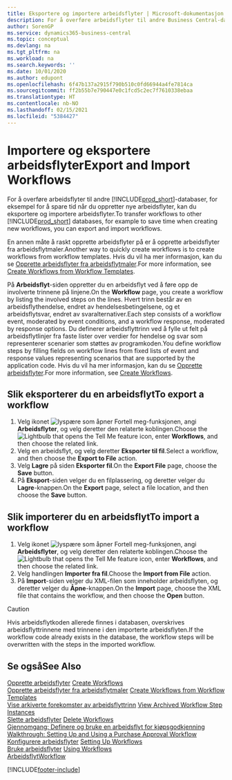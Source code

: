 ```yaml
---
title: Eksportere og importere arbeidsflyter | Microsoft-dokumentasjon
description: For å overføre arbeidsflyter til andre Business Central-databaser, for eksempel for å spare tid når du oppretter nye arbeidsflyter, kan du eksportere og importere arbeidsflyter.
author: SorenGP
ms.service: dynamics365-business-central
ms.topic: conceptual
ms.devlang: na
ms.tgt_pltfrm: na
ms.workload: na
ms.search.keywords: ''
ms.date: 10/01/2020
ms.author: edupont
ms.openlocfilehash: 6f47b137a2915f790b510c0fd66944a4fe7814ca
ms.sourcegitcommit: ff2b55b7e790447e0c1fcd5c2ec7f7610338ebaa
ms.translationtype: HT
ms.contentlocale: nb-NO
ms.lasthandoff: 02/15/2021
ms.locfileid: "5384427"
---
```

# <a name="export-and-import-workflows"></a><span data-ttu-id="b1670-103">Importere og eksportere arbeidsflyter</span><span class="sxs-lookup"><span data-stu-id="b1670-103">Export and Import Workflows</span></span>
<span data-ttu-id="b1670-104">For å overføre arbeidsflyter til andre [!INCLUDE[prod_short](includes/prod_short.md)]-databaser, for eksempel for å spare tid når du oppretter nye arbeidsflyter, kan du eksportere og importere arbeidsflyter.</span><span class="sxs-lookup"><span data-stu-id="b1670-104">To transfer workflows to other [!INCLUDE[prod_short](includes/prod_short.md)] databases, for example to save time when creating new workflows, you can export and import workflows.</span></span>  

 <span data-ttu-id="b1670-105">En annen måte å raskt opprette arbeidsflyter på er å opprette arbeidsflyter fra arbeidsflytmaler.</span><span class="sxs-lookup"><span data-stu-id="b1670-105">Another way to quickly create workflows is to create workflows from workflow templates.</span></span> <span data-ttu-id="b1670-106">Hvis du vil ha mer informasjon, kan du se [Opprette arbeidsflyter fra arbeidsflytmaler](across-how-to-create-workflows-from-workflow-templates.md).</span><span class="sxs-lookup"><span data-stu-id="b1670-106">For more information, see [Create Workflows from Workflow Templates](across-how-to-create-workflows-from-workflow-templates.md).</span></span>  

 <span data-ttu-id="b1670-107">På **Arbeidsflyt**-siden oppretter du en arbeidsflyt ved å føre opp de involverte trinnene på linjene.</span><span class="sxs-lookup"><span data-stu-id="b1670-107">On the **Workflow** page, you create a workflow by listing the involved steps on the lines.</span></span> <span data-ttu-id="b1670-108">Hvert trinn består av en arbeidsflythendelse, endret av hendelsesbetingelsene, og et arbeidsflytsvar, endret av svaralternativer.</span><span class="sxs-lookup"><span data-stu-id="b1670-108">Each step consists of a workflow event, moderated by event conditions, and a workflow response, moderated by response options.</span></span> <span data-ttu-id="b1670-109">Du definerer arbeidsflyttrinn ved å fylle ut felt på arbeidsflytlinjer fra faste lister over verdier for hendelse og svar som representerer scenarier som støttes av programkoden.</span><span class="sxs-lookup"><span data-stu-id="b1670-109">You define workflow steps by filling fields on workflow lines from fixed lists of event and response values representing scenarios that are supported by the application code.</span></span> <span data-ttu-id="b1670-110">Hvis du vil ha mer informasjon, kan du se [Opprette arbeidsflyter](across-how-to-create-workflows.md).</span><span class="sxs-lookup"><span data-stu-id="b1670-110">For more information, see [Create Workflows](across-how-to-create-workflows.md).</span></span>  

## <a name="to-export-a-workflow"></a><span data-ttu-id="b1670-111">Slik eksporterer du en arbeidsflyt</span><span class="sxs-lookup"><span data-stu-id="b1670-111">To export a workflow</span></span>  
1.  <span data-ttu-id="b1670-112">Velg ikonet ![lyspære som åpner Fortell meg-funksjonen](media/ui-search/search_small.png "Fortell hva du vil gjøre"), angi **Arbeidsflyter**, og velg deretter den relaterte koblingen.</span><span class="sxs-lookup"><span data-stu-id="b1670-112">Choose the ![Lightbulb that opens the Tell Me feature](media/ui-search/search_small.png "Tell me what you want to do") icon, enter **Workflows**, and then choose the related link.</span></span>  
2.  <span data-ttu-id="b1670-113">Velg en arbeidsflyt, og velg deretter **Eksporter til fil**.</span><span class="sxs-lookup"><span data-stu-id="b1670-113">Select a workflow, and then choose the **Export to File** action.</span></span>  
3.  <span data-ttu-id="b1670-114">Velg **Lagre** på siden **Eksporter fil**.</span><span class="sxs-lookup"><span data-stu-id="b1670-114">On the **Export File** page, choose the **Save** button.</span></span>  
4.  <span data-ttu-id="b1670-115">På **Eksport**-siden velger du en filplassering, og deretter velger du **Lagre**-knappen.</span><span class="sxs-lookup"><span data-stu-id="b1670-115">On the **Export** page, select a file location, and then choose the **Save** button.</span></span>  

## <a name="to-import-a-workflow"></a><span data-ttu-id="b1670-116">Slik importerer du en arbeidsflyt</span><span class="sxs-lookup"><span data-stu-id="b1670-116">To import a workflow</span></span>  
1.  <span data-ttu-id="b1670-117">Velg ikonet ![lyspære som åpner Fortell meg-funksjonen](media/ui-search/search_small.png "Fortell hva du vil gjøre"), angi **Arbeidsflyter**, og velg deretter den relaterte koblingen.</span><span class="sxs-lookup"><span data-stu-id="b1670-117">Choose the ![Lightbulb that opens the Tell Me feature](media/ui-search/search_small.png "Tell me what you want to do") icon, enter **Workflows**, and then choose the related link.</span></span>  
2.  <span data-ttu-id="b1670-118">Velg handlingen **Importer fra fil**.</span><span class="sxs-lookup"><span data-stu-id="b1670-118">Choose the **Import from File** action.</span></span>  
3.  <span data-ttu-id="b1670-119">På **Import**-siden velger du XML-filen som inneholder arbeidsflyten, og deretter velger du **Åpne**-knappen.</span><span class="sxs-lookup"><span data-stu-id="b1670-119">On the **Import** page, choose the XML file that contains the workflow, and then choose the **Open** button.</span></span>  

> [!CAUTION]  
>  <span data-ttu-id="b1670-120">Hvis arbeidsflytkoden allerede finnes i databasen, overskrives arbeidsflyttrinnene med trinnene i den importerte arbeidsflyten.</span><span class="sxs-lookup"><span data-stu-id="b1670-120">If the workflow code already exists in the database, the workflow steps will be overwritten with the steps in the imported workflow.</span></span>  

## <a name="see-also"></a><span data-ttu-id="b1670-121">Se også</span><span class="sxs-lookup"><span data-stu-id="b1670-121">See Also</span></span>  
 <span data-ttu-id="b1670-122">[Opprette arbeidsflyter](across-how-to-create-workflows.md) </span><span class="sxs-lookup"><span data-stu-id="b1670-122">[Create Workflows](across-how-to-create-workflows.md) </span></span>  
 <span data-ttu-id="b1670-123">[Opprette arbeidsflyter fra arbeidsflytmaler](across-how-to-create-workflows-from-workflow-templates.md) </span><span class="sxs-lookup"><span data-stu-id="b1670-123">[Create Workflows from Workflow Templates](across-how-to-create-workflows-from-workflow-templates.md) </span></span>  
 <span data-ttu-id="b1670-124">[Vise arkiverte forekomster av arbeidsflyttrinn](across-how-to-view-archived-workflow-step-instances.md) </span><span class="sxs-lookup"><span data-stu-id="b1670-124">[View Archived Workflow Step Instances](across-how-to-view-archived-workflow-step-instances.md) </span></span>  
 <span data-ttu-id="b1670-125">[Slette arbeidsflyter](across-how-to-delete-workflows.md) </span><span class="sxs-lookup"><span data-stu-id="b1670-125">[Delete Workflows](across-how-to-delete-workflows.md) </span></span>  
 <span data-ttu-id="b1670-126">[Gjennomgang: Definere og bruke en arbeidsflyt for kjøpsgodkjenning](walkthrough-setting-up-and-using-a-purchase-approval-workflow.md) </span><span class="sxs-lookup"><span data-stu-id="b1670-126">[Walkthrough: Setting Up and Using a Purchase Approval Workflow](walkthrough-setting-up-and-using-a-purchase-approval-workflow.md) </span></span>  
 <span data-ttu-id="b1670-127">[Konfigurere arbeidsflyter](across-set-up-workflows.md) </span><span class="sxs-lookup"><span data-stu-id="b1670-127">[Setting Up Workflows](across-set-up-workflows.md) </span></span>  
 <span data-ttu-id="b1670-128">[Bruke arbeidsflyter](across-use-workflows.md) </span><span class="sxs-lookup"><span data-stu-id="b1670-128">[Using Workflows](across-use-workflows.md) </span></span>  
 [<span data-ttu-id="b1670-129">Arbeidsflyt</span><span class="sxs-lookup"><span data-stu-id="b1670-129">Workflow</span></span>](across-workflow.md)   


[!INCLUDE[footer-include](includes/footer-banner.md)]